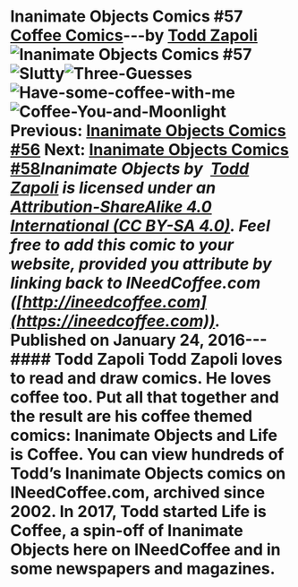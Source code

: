 # Inanimate Objects Comics #57 [Coffee Comics](https://ineedcoffee.com/section/coffee-comics/)---by [Todd Zapoli](https://ineedcoffee.com/by/todd-zapoli/)![Inanimate Objects Comics #57](https://ineedcoffee.com/images/posts/inanimate-objects-comics-57/Inanimate-Objects-Coffee-Comics640x400.jpg)![Slutty](https://ineedcoffee.com/assets/201604-luty.rTbZ1niK_8xT0m.webp)![Three-Guesses](https://ineedcoffee.com/assets/201603-Three-Guesses.DmvJVJRw_ZhtF8x.webp)![Have-some-coffee-with-me](https://ineedcoffee.com/assets/201602-Have-some-coffee-with-me.BkojdGgn_Zqcd0i.webp)![Coffee-You-and-Moonlight](https://ineedcoffee.com/assets/201601-Coffee-You-and-Moonlight.CloytTd0_nneFk.webp) Previous: [Inanimate Objects Comics #56](https://ineedcoffee.com/inanimate-objects-comics-56/) Next: [Inanimate Objects Comics #58](https://ineedcoffee.com/inanimate-objects-comics-58/)_Inanimate Objects by  [Todd Zapoli](https://ineedcoffee.com/) is licensed under an  [Attribution-ShareAlike 4.0 International (CC BY-SA 4.0)](https://creativecommons.org/licenses/by-sa/4.0/). Feel free to add this comic to your website, provided you attribute by linking back to INeedCoffee.com ([http://ineedcoffee.com](https://ineedcoffee.com))._ Published on January 24, 2016--- #### Todd Zapoli Todd Zapoli loves to read and draw comics. He loves coffee too. Put all that together and the result are his coffee themed comics: Inanimate Objects and Life is Coffee. You can view hundreds of Todd’s Inanimate Objects comics on INeedCoffee.com, archived since 2002. In 2017, Todd started Life is Coffee, a spin-off of Inanimate Objects here on INeedCoffee and in some newspapers and magazines.